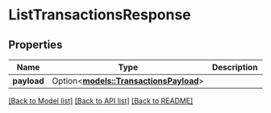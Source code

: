 # ListTransactionsResponse

## Properties

Name | Type | Description | Notes
------------ | ------------- | ------------- | -------------
**payload** | Option<[**models::TransactionsPayload**](TransactionsPayload.md)> |  | [optional]

[[Back to Model list]](../README.md#documentation-for-models) [[Back to API list]](../README.md#documentation-for-api-endpoints) [[Back to README]](../README.md)


